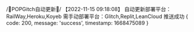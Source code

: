/📲POPGitch自动更新📲/ 【2022-11-15 09:18:08】 自动更新部署平台：RailWay,Heroku,Koyeb 需手动部署平台：Glitch,Replit,LeanCloud 
推送成功
{ code: 200, message: 'success', timestamp: 1668475089 }
